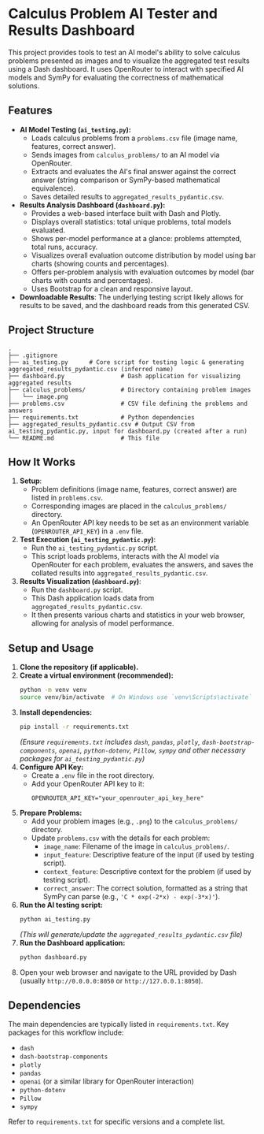 # Calculus Problem AI Tester and Results Dashboard

This project provides tools to test an AI model's ability to solve calculus problems presented as images and to visualize the aggregated test results using a Dash dashboard. It uses OpenRouter to interact with specified AI models and SymPy for evaluating the correctness of mathematical solutions.

## Features

*   **AI Model Testing (`ai_testing.py`):**
    *   Loads calculus problems from a `problems.csv` file (image name, features, correct answer).
    *   Sends images from `calculus_problems/` to an AI model via OpenRouter.
    *   Extracts and evaluates the AI's final answer against the correct answer (string comparison or SymPy-based mathematical equivalence).
    *   Saves detailed results to `aggregated_results_pydantic.csv`.
*   **Results Analysis Dashboard (`dashboard.py`):**
    *   Provides a web-based interface built with Dash and Plotly.
    *   Displays overall statistics: total unique problems, total models evaluated.
    *   Shows per-model performance at a glance: problems attempted, total runs, accuracy.
    *   Visualizes overall evaluation outcome distribution by model using bar charts (showing counts and percentages).
    *   Offers per-problem analysis with evaluation outcomes by model (bar charts with counts and percentages).
    *   Uses Bootstrap for a clean and responsive layout.
*   **Downloadable Results**: The underlying testing script likely allows for results to be saved, and the dashboard reads from this generated CSV.

## Project Structure

```
.
├── .gitignore
├── ai_testing.py      # Core script for testing logic & generating aggregated_results_pydantic.csv (inferred name)
├── dashboard.py                # Dash application for visualizing aggregated results
├── calculus_problems/          # Directory containing problem images
│   └── image.png
├── problems.csv                # CSV file defining the problems and answers
├── requirements.txt            # Python dependencies
├── aggregated_results_pydantic.csv # Output CSV from ai_testing_pydantic.py, input for dashboard.py (created after a run)
└── README.md                   # This file
```

## How It Works

1.  **Setup**:
    *   Problem definitions (image name, features, correct answer) are listed in `problems.csv`.
    *   Corresponding images are placed in the `calculus_problems/` directory.
    *   An OpenRouter API key needs to be set as an environment variable (`OPENROUTER_API_KEY`) in a `.env` file.
2.  **Test Execution (`ai_testing_pydantic.py`)**:
    *   Run the `ai_testing_pydantic.py` script.
    *   This script loads problems, interacts with the AI model via OpenRouter for each problem, evaluates the answers, and saves the collated results into `aggregated_results_pydantic.csv`.
3.  **Results Visualization (`dashboard.py`)**:
    *   Run the `dashboard.py` script.
    *   This Dash application loads data from `aggregated_results_pydantic.csv`.
    *   It then presents various charts and statistics in your web browser, allowing for analysis of model performance.

## Setup and Usage

1.  **Clone the repository (if applicable).**
2.  **Create a virtual environment (recommended):**
    ```bash
    python -m venv venv
    source venv/bin/activate  # On Windows use `venv\Scripts\activate`
    ```
3.  **Install dependencies:**
    ```bash
    pip install -r requirements.txt
    ```
    *(Ensure `requirements.txt` includes `dash`, `pandas`, `plotly`, `dash-bootstrap-components`, `openai`, `python-dotenv`, `Pillow`, `sympy` and other necessary packages for `ai_testing_pydantic.py`)*
4.  **Configure API Key:**
    *   Create a `.env` file in the root directory.
    *   Add your OpenRouter API key to it:
        ```
        OPENROUTER_API_KEY="your_openrouter_api_key_here"
        ```
5.  **Prepare Problems:**
    *   Add your problem images (e.g., `.png`) to the `calculus_problems/` directory.
    *   Update `problems.csv` with the details for each problem:
        *   `image_name`: Filename of the image in `calculus_problems/`.
        *   `input_feature`: Descriptive feature of the input (if used by testing script).
        *   `context_feature`: Descriptive context for the problem (if used by testing script).
        *   `correct_answer`: The correct solution, formatted as a string that SymPy can parse (e.g., `'C * exp(-2*x) - exp(-3*x)'`).
6.  **Run the AI testing script:**
    ```bash
    python ai_testing.py
    ```
    *(This will generate/update the `aggregated_results_pydantic.csv` file)*
7.  **Run the Dashboard application:**
    ```bash
    python dashboard.py
    ```
8.  Open your web browser and navigate to the URL provided by Dash (usually `http://0.0.0.0:8050` or `http://127.0.0.1:8050`).

## Dependencies

The main dependencies are typically listed in `requirements.txt`. Key packages for this workflow include:
*   `dash`
*   `dash-bootstrap-components`
*   `plotly`
*   `pandas`
*   `openai` (or a similar library for OpenRouter interaction)
*   `python-dotenv`
*   `Pillow`
*   `sympy`

Refer to `requirements.txt` for specific versions and a complete list.
